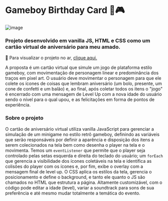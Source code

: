 # Gameboy Birthday Card 🎂🎮
![image](https://github.com/user-attachments/assets/1d70eb6e-28d3-4044-afeb-4acbc9c0c669)

### Projeto desenvolvido em vanilla JS, HTML e CSS como um cartão virtual de aniversário para meu amado.
🚀 Para visualizar o projeto no ar, <a href="gameboybdaycard.vercel.app" target="_blank">clique aqui.</a>
<p>A proposta é um cartão virtual que simule um jogo de plataforma estilo gameboy, com movimentação de personagem linear e predominância dos traços em pixel art. O usuário deve movimentar o personagem para que ele colete os ícones de coisas que lembram aniversário (um bolo, presente, um cone de confetti e um balão) e, ao final, após coletar todos os itens o "jogo" é encerrado com uma mensagem de Level Up com a nova idade do usuário sendo o nível para o qual upou, e as felicitações em forma de pontos de experiência.</p>

### Sobre o projeto
O cartão de aniversário virtual utiliza vanilla JavaScript para gerenciar a simulação de um minigame no estilo retrô gameboy, definindo as variáveis que serão responsáveis por definir a aparência e disposição dos itens a serem colecionados na tela bem como desenha o player na tela e o movimenta. Temos um ```eventListener``` que permite que o player seja controlado pelas setas esquerda e direita do teclado do usuário; um ```forEach``` que gerencia a visibilidade dos ícones coletáveis na tela e identifica as colisões do player com os ícones e, por fim, exibe o overlay com a mensagem final de level up. O CSS aplica os estilos da tela, gerencia o posicionamento e define o background, e tanto ele quanto o JS são chamados no HTML que estrutura a página. Altamente customizável, com o código pode editar a idade (level), variar a soundtrack para sons de sua preferência e até mesmo mudar totalmente a temática do evento.

